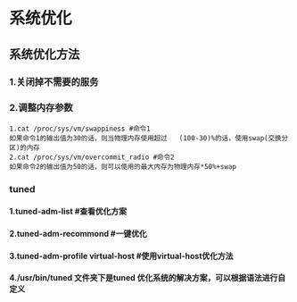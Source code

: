 # 系统优化

## 系统优化方法

### 1.关闭掉不需要的服务

### 2.调整内存参数 
    1.cat /proc/sys/vm/swappiness #命令1
    如果命令1的输出值为30的话，则当物理内存使用超过   (100-30)%的话，使用swap(交换分区)的内存
    2.cat /proc/sys/vm/overcommit_radio #命令2
    如果命令2的输出值为50的话，则可以使用的最大内存为物理内存*50%+swap

### tuned 
#### 1.tuned-adm-list #查看优化方案
#### 2.tuned-adm-recommond #一键优化
#### 3.tuned-adm-profile virtual-host #使用virtual-host优化方法
#### 4./usr/bin/tuned 文件夹下是tuned 优化系统的解决方案，可以根据语法进行自定义

